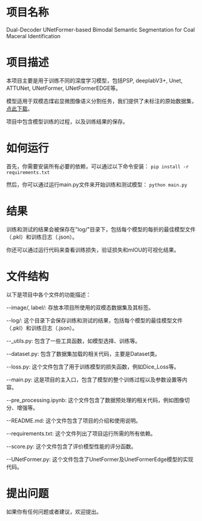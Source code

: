 # 项目名称
Dual-Decoder UNetFormer-based Bimodal Semantic Segmentation for Coal Maceral Identification

# 项目描述
本项目主要是用于训练不同的深度学习模型，包括PSP, deeplabV3+, Unet, ATTUNet, UNetFormer, UNetFormerEDGE等。

模型适用于双模态煤岩显微图像语义分割任务，我们提供了未标注的原始数据集，[点此下载](https://pan.cumt.edu.cn/share/b05dbe75a684704faf5ca340b5)。

项目中包含模型训练的过程，以及训练结果的保存。

# 如何运行
首先，你需要安装所有必要的依赖，可以通过以下命令安装：
```pip install -r requirements.txt```

然后，你可以通过运行main.py文件来开始训练和测试模型：
```python main.py```

# 结果
训练和测试的结果会被保存在"log/"目录下，包括每个模型的每折的最佳模型文件（.pkl）和训练日志（.json）。

你还可以通过运行代码来查看训练损失，验证损失和mIOU的可视化结果。

# 文件结构
以下是项目中各个文件的功能描述：

--image/, label/:  存放本项目所使用的双模态数据集及其标签。

--log/:  这个目录下会保存训练和测试的结果，包括每个模型的最佳模型文件（.pkl）和训练日志（.json）。

--_utils.py:  包含了一些工具函数，如模型选择、训练等。

--dataset.py:  包含了数据集加载的相关代码，主要是Dataset类。

--loss.py:  这个文件包含了用于训练模型的损失函数，例如Dice_Loss等。

--main.py:  这是项目的主入口，包含了模型的整个训练过程以及参数设置等内容。

--pre_processing.ipynb:  这个文件包含了数据预处理的相关代码，例如图像切分、增强等。

--README.md:  这个文件包含了项目的介绍和使用说明。

--requirements.txt:  这个文件列出了项目运行所需的所有依赖。

--score.py:  这个文件包含了评价模型性能的评分函数。

--UNetFormer.py:  这个文件包含了UnetFormer及UnetFormerEdge模型的实现代码。

# 提出问题
如果你有任何问题或者建议，欢迎提出。
